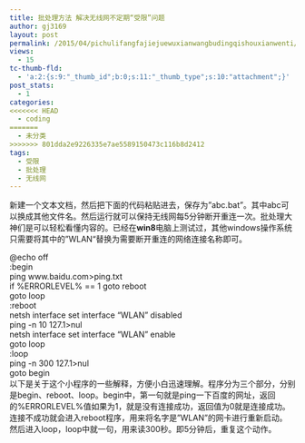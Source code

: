 ```yaml
---
title: 批处理方法 解决无线网不定期“受限”问题
author: gj3169
layout: post
permalink: /2015/04/pichulifangfajiejuewuxianwangbudingqishouxianwenti/
views:
  - 15
tc-thumb-fld:
  - 'a:2:{s:9:"_thumb_id";b:0;s:11:"_thumb_type";s:10:"attachment";}'
post_stats:
  - 1
categories:
<<<<<<< HEAD
  - coding
=======
  - 未分类
>>>>>>> 801dda2e9226335e7ae5589150473c116b8d2412
tags:
  - 受限
  - 批处理
  - 无线网
---
```

新建一个文本文档，然后把下面的代码粘贴进去，保存为&#8221;abc.bat&#8221;。其中abc可以换成其他文件名。然后运行就可以保持无线网每5分钟断开重连一次。批处理大神们是可以轻松看懂内容的。已经在**win8**电脑上测试过，其他windows操作系统只需要将其中的”WLAN“替换为需要断开重连的网络连接名称即可。

<div>
</div>

<div>
  <div>
    @echo off
  </div>
  
  <div>
    :begin
  </div>
  
  <div>
    ping www.baidu.com>ping.txt <wbr />
  </div>
  
  <div>
    if %ERRORLEVEL% == 1 goto reboot
  </div>
  
  <div>
    goto loop
  </div>
  
  <div>
  </div>
  
  <div>
    :reboot
  </div>
  
  <div>
    netsh interface set interface &#8220;WLAN&#8221; disabled
  </div>
  
  <div>
    ping -n 10 127.1>nul
  </div>
  
  <div>
    netsh interface set interface &#8220;WLAN&#8221; enable
  </div>
  
  <div>
    goto loop
  </div>
  
  <div>
  </div>
  
  <div>
    :loop
  </div>
  
  <div>
    ping -n 300 127.1>nul
  </div>
  
  <div>
    goto begin
  </div>
</div>

<div>
  以下是关于这个小程序的一些解释，方便小白迅速理解。程序分为三个部分，分别是begin、reboot、loop。begin中，第一句就是ping一下百度的网址，返回的%ERRORLEVEL%值如果为1，就是没有连接成功，返回值为0就是连接成功。
</div>

<div>
  连接不成功就会进入reboot程序，用来将名字是&#8221;WLAN&#8221;的网卡进行重新启动。
</div>

<div>
  然后进入loop，loop中就一句，用来读300秒。即5分钟后，重复这个动作。
</div>